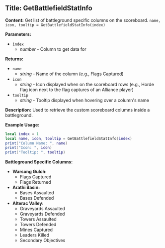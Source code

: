 ## Title: GetBattlefieldStatInfo

**Content:**
Get list of battleground specific columns on the scoreboard.
`name, icon, tooltip = GetBattlefieldStatInfo(index)`

**Parameters:**
- `index`
  - *number* - Column to get data for

**Returns:**
- `name`
  - *string* - Name of the column (e.g., Flags Captured)
- `icon`
  - *string* - Icon displayed when on the scoreboard rows (e.g., Horde flag icon next to the flag captures of an Alliance player)
- `tooltip`
  - *string* - Tooltip displayed when hovering over a column's name

**Description:**
Used to retrieve the custom scoreboard columns inside a battleground.

**Example Usage:**
```lua
local index = 1
local name, icon, tooltip = GetBattlefieldStatInfo(index)
print("Column Name: ", name)
print("Icon: ", icon)
print("Tooltip: ", tooltip)
```

**Battleground Specific Columns:**
- **Warsong Gulch:**
  - Flags Captured
  - Flags Returned
- **Arathi Basin:**
  - Bases Assaulted
  - Bases Defended
- **Alterac Valley:**
  - Graveyards Assaulted
  - Graveyards Defended
  - Towers Assaulted
  - Towers Defended
  - Mines Captured
  - Leaders Killed
  - Secondary Objectives